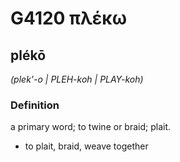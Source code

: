 # G4120 πλέκω

## plékō

_(plek'-o | PLEH-koh | PLAY-koh)_

### Definition

a primary word; to twine or braid; plait.

- to plait, braid, weave together

